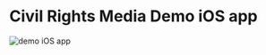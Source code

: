 # Civil Rights Media Demo iOS app 

![demo iOS app](https://github.com/alexpaul/Civil-Rights-Media/blob/realtime-database/Assets/civil-rights-media.gif)
